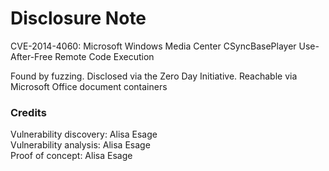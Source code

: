 # Disclosure Note

CVE-2014-4060: Microsoft Windows Media Center CSyncBasePlayer Use-After-Free Remote Code Execution

Found by fuzzing. Disclosed via the Zero Day Initiative. Reachable via Microsoft Office document containers

### Credits

Vulnerability discovery: Alisa Esage  
Vulnerability analysis: Alisa Esage  
Proof of concept: Alisa Esage
